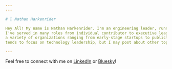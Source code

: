 ```yaml
---
---

# 👋 Nathan Harkenrider

Hey All! My name is Nathan Harkenrider. I'm an engineering leader, runner, and dad, among other things. 
I've served in many roles from individual contributor to executive leadership at 
a variety of organizations ranging from early-stage startups to publicly traded companies. My writing 
tends to focus on technology leadership, but I may post about other topics of interest occasionally.

---
```


Feel free to connect with me on [LinkedIn](https://linkedin.com/in/nathanharkenrider) or [Bluesky](https://bsky.app/profile/nathanharkenrider.com)!